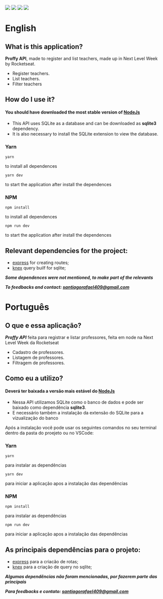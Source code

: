![](https://img.shields.io/badge/node-12.18.0-yellowgreen)
![](https://img.shields.io/badge/npm-6.9.0-red)
![](https://img.shields.io/badge/-Rocketseat-blue)
![](https://img.shields.io/badge/-TypeScript-blue)

# English

## What is this application?

**Proffy API**, made to register and list teachers, made up in Next Level Week by Rocketseat.

- Register teachers.
- List teachers.
- Filter teachers

## How do I use it?

#### You should have downloaded the most stable version of [NodeJs](https://nodejs.org/en/)

- This API uses SQLite as a database and can be downloaded as **sqlite3** dependency.
- It is also necessary to install the SQLite extension to view the database.

### Yarn

 ``` 
yarn 
``` 
to install all dependences

 ``` 
 yarn dev 
 ``` 
 to start the application after install the dependences
 
 
### NPM

```
npm install
``` 
to install all dependences
```
npm run dev
``` 
 to start the application after install the dependences
 

## Relevant dependencies for the project:

- [express](https://github.com/expressjs/express) for creating routes;
- [knex](http://knexjs.org/) query builf for sqlite;

***Some dependences were not mentioned, to make part of the relevants***

***To feedbacks and contact: santiagorafael409@gmail.com***


# Português

## O que e essa aplicação?

***Proffy API*** feita para registrar e listar professores, feita em node na Next Level Week da Rocketseat

- Cadastro de professores.
- Listagem de professores.
- Filtragem de professores.

## Como eu a utilizo?

#### Deverá ter baixada a versão mais estável do [NodeJs](https://nodejs.org/en/)

- Nessa API utilizamos SQLite como o banco de dados e pode ser baixado como dependência **sqlite3**.
- E necessário também a instalação da extensão do SQLite para a vizualização do banco

Após a instalação você pode usar os seguintes comandos no seu terminal dentro da pasta do proejeto ou no VSCode:

### Yarn

 ``` 
yarn 
``` 
para instalar as dependências

 ``` 
 yarn dev
 ``` 
 para iniciar a aplicação apos a instalação das dependências

 
### NPM

```
npm install
``` 
para instalar as dependências
```
npm run dev
``` 
para iniciar a aplicação apos a instalação das dependências

## As principais dependências para o projeto:

- [express](https://github.com/expressjs/express) para a criacão de rotas;
- [knex](http://knexjs.org/) para a criação de query no sqlite;

***Algumas dependências não foram mencionadas, por fazerem parte das principais***

***Para feedbacks e contato: santiagorafael409@gmail.com***
